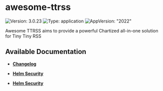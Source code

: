 # awesome-ttrss

![Version: 3.0.23](https://img.shields.io/badge/Version-3.0.23-informational?style=flat-square) ![Type: application](https://img.shields.io/badge/Type-application-informational?style=flat-square) ![AppVersion: "2022"](https://img.shields.io/badge/AppVersion-"2022"-informational?style=flat-square)

Awesome TTRSS aims to provide a powerful Chartized all-in-one solution for Tiny Tiny RSS

## Available Documentation

- [**Changelog**](CHANGELOG)

- [**Helm Security**](container-security)

- [**Helm Security**](helm-security)

